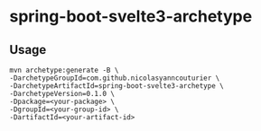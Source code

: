 # spring-boot-svelte3-archetype

## Usage

```shell
mvn archetype:generate -B \
-DarchetypeGroupId=com.github.nicolasyanncouturier \
-DarchetypeArtifactId=spring-boot-svelte3-archetype \
-DarchetypeVersion=0.1.0 \
-Dpackage=<your-package> \
-DgroupId=<your-group-id> \
-DartifactId=<your-artifact-id>
```